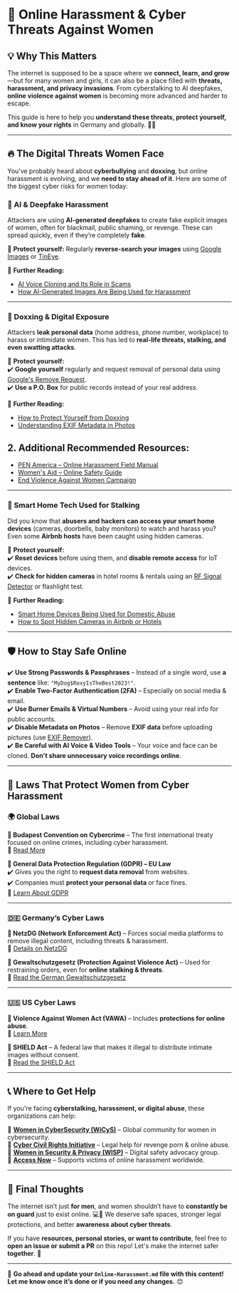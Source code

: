 # 🚨 Online Harassment & Cyber Threats Against Women  

## 💡 Why This Matters  
The internet is supposed to be a space where we **connect, learn, and grow**—but for many women and girls, it can also be a place filled with **threats, harassment, and privacy invasions**. From cyberstalking to AI deepfakes, **online violence against women** is becoming more advanced and harder to escape.  

This guide is here to help you **understand these threats, protect yourself, and know your rights** in Germany and globally. 💪🔐  

---

## **🔥 The Digital Threats Women Face**  
You’ve probably heard about **cyberbullying** and **doxxing**, but online harassment is evolving, and we **need to stay ahead of it**. Here are some of the biggest cyber risks for women today:  

### **📌 AI & Deepfake Harassment**  
Attackers are using **AI-generated deepfakes** to create fake explicit images of women, often for blackmail, public shaming, or revenge. These can spread quickly, even if they’re completely **fake**.  

🔹 **Protect yourself:** Regularly **reverse-search your images** using [Google Images](https://images.google.com/) or [TinEye](https://tineye.com/).  

🔹 **Further Reading:**  
- [AI Voice Cloning and Its Role in Scams](https://www.corporatecomplianceinsights.com/ai-voice-cloning-extortion-vishing-scams/)  
- [How AI-Generated Images Are Being Used for Harassment](https://www.parkview.com/blog/artificial-intelligence-and-online-harassment)  

---

### **📌 Doxxing & Digital Exposure**  
Attackers **leak personal data** (home address, phone number, workplace) to harass or intimidate women. This has led to **real-life threats, stalking, and even swatting attacks**.  

🔹 **Protect yourself:**  
✔️ **Google yourself** regularly and request removal of personal data using [Google's Remove Request](https://support.google.com/websearch/troubleshooter/3111061?hl=en).  
✔️ **Use a P.O. Box** for public records instead of your real address.  

🔹 **Further Reading:**  
- [How to Protect Yourself from Doxxing](https://oercs.berkeley.edu/privacy/privacy-resources/protect-yourself-doxxing)  
- [Understanding EXIF Metadata in Photos](https://www.canto.com/blog/photo-metadata/)



## 2. Additional Recommended Resources:
- [PEN America – Online Harassment Field Manual](https://onlineharassmentfieldmanual.pen.org/)
- [Women's Aid – Online Safety Guide](https://www.womensaid.org.uk/cover-your-tracks-online/)
- [End Violence Against Women Campaign](https://www.endviolenceagainstwomen.org.uk/campaign/online-abuse/)  


---

### **📌 Smart Home Tech Used for Stalking**  
Did you know that **abusers and hackers can access your smart home devices** (cameras, doorbells, baby monitors) to watch and harass you? Even some **Airbnb hosts** have been caught using hidden cameras.  

🔹 **Protect yourself:**  
✔️ **Reset devices** before using them, and **disable remote access** for IoT devices.  
✔️ **Check for hidden cameras** in hotel rooms & rentals using an [RF Signal Detector](https://www.amazon.de/Strahlungsdetektor-Elektromagnetische-Handgehaltener-EMF-Inspektionen-RD630/dp/B0C4L12RB4/ref=asc_df_B0C4L12RB4?mcid=52f99ab725d13c1d92c9c413528c6728&th=1&hvocijid=11391639187285533429-B0C4L12RB4-&hvexpln=75&tag=googshopde-21&linkCode=df0&hvadid=696184104678&hvpos=&hvnetw=g&hvrand=11391639187285533429&hvpone=&hvptwo=&hvqmt=&hvdev=c&hvdvcmdl=&hvlocint=&hvlocphy=9044390&hvtargid=pla-2281435176898&gad_source=1) or flashlight test.  

🔹 **Further Reading:**  
- [Smart Home Devices Being Used for Domestic Abuse](https://www.theguardian.com/commentisfree/2023/apr/04/smart-tech-domestic-abusers-women)  
- [How to Spot Hidden Cameras in Airbnb or Hotels](https://www.cnet.com/home/security/spot-hidden-cameras-in-airbnb/)  

---

## **🛡️ How to Stay Safe Online**  

✔️ **Use Strong Passwords & Passphrases** – Instead of a single word, use **a sentence** like: `"MyDog$RoxyIsTheBest2023!"`.  
✔️ **Enable Two-Factor Authentication (2FA)** – Especially on social media & email.  
✔️ **Use Burner Emails & Virtual Numbers** – Avoid using your real info for public accounts.  
✔️ **Disable Metadata on Photos** – Remove **EXIF data** before uploading pictures (use [EXIF Remover](https://www.verexif.com/en/)).  
✔️ **Be Careful with AI Voice & Video Tools** – Your voice and face can be cloned. **Don't share unnecessary voice recordings online**.  

---

## **📜 Laws That Protect Women from Cyber Harassment**  

### **🌍 Global Laws**  
**🔹 Budapest Convention on Cybercrime** – The first international treaty focused on online crimes, including cyber harassment.  
🔗 [Read More](https://www.coe.int/en/web/conventions/full-list/-/conventions/treaty/185)  

**🔹 General Data Protection Regulation (GDPR) – EU Law**  
✔️ Gives you the right to **request data removal** from websites.  
✔️ Companies must **protect your personal data** or face fines.  
🔗 [Learn About GDPR](https://gdpr-info.eu/)  

---

### **🇩🇪 Germany’s Cyber Laws**  
**🔹 NetzDG (Network Enforcement Act)** – Forces social media platforms to remove illegal content, including threats & harassment.  
🔗 [Details on NetzDG](https://www.bundesjustizamt.de/SharedDocs/Downloads/DE/NetzDG/Leitlinien_Geldbussen_en.pdf?__blob=publicationFile&v=3)  

**🔹 Gewaltschutzgesetz (Protection Against Violence Act)** – Used for restraining orders, even for **online stalking & threats**.  
🔗 [Read the German Gewaltschutzgesetz](https://www.hilfe-info.de/Webs/hilfeinfo/EN/KnowYourRights/GewaltschutzGesetz/GewaltschutzGesetz_node.html#:~:text=The%20Act%20on%20Protection%20against,in%20the%20form%20of%20stalking.)  

---

### **🇺🇸 US Cyber Laws**  
**🔹 Violence Against Women Act (VAWA)** – Includes **protections for online abuse**.  
🔗 [Learn More](https://www.justice.gov/ovw)  

**🔹 SHIELD Act** – A federal law that makes it illegal to distribute intimate images without consent.  
🔗 [Read the SHIELD Act](https://github.com/Bareen-Mangal/Women-Cyber-Risks/raw/main/Resources/PDFs/May-2023-CCRI-SHIELD-Explainer.pdf)  

---

## **📞 Where to Get Help**  

If you're facing **cyberstalking, harassment, or digital abuse**, these organizations can help:  

🔹 **[Women in CyberSecurity (WiCyS)](https://www.wicys.org/)** – Global community for women in cybersecurity.  
🔹 **[Cyber Civil Rights Initiative](https://cybercivilrights.org/)** – Legal help for revenge porn & online abuse.  
🔹 **[Women in Security & Privacy (WISP)](https://www.wisporg.com/)** – Digital safety advocacy group.  
🔹 **[Access Now](https://www.accessnow.org/)** – Supports victims of online harassment worldwide.  

---

## **📌 Final Thoughts**  
The internet isn’t just **for men**, and women shouldn’t have to **constantly be on guard** just to exist online. 💻🚫 We deserve safe spaces, stronger legal protections, and better **awareness about cyber threats**.  

If you have **resources, personal stories, or want to contribute**, feel free to **open an issue or submit a PR** on this repo! Let's make the internet safer **together**. 💙  

---

🚀 **Go ahead and update your `Online-Harassment.md` file with this content! Let me know once it’s done or if you need any changes.** 😊  
